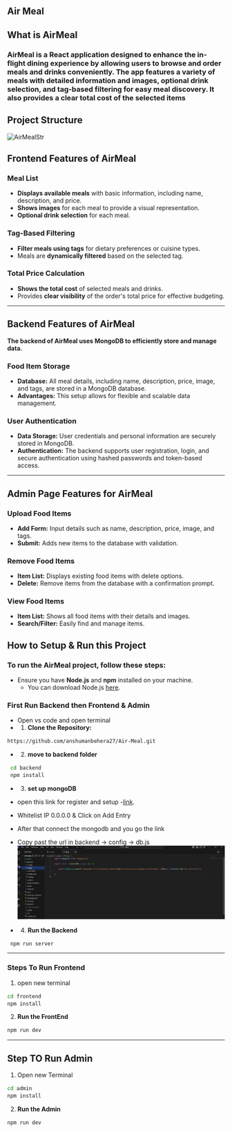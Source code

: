 ## Air Meal 

## What is AirMeal
### AirMeal is a React application designed to enhance the in-flight dining experience by allowing users to browse and order meals and drinks conveniently. The app features a variety of meals with detailed information and images, optional drink selection, and tag-based filtering for easy meal discovery. It also provides a clear total cost of the selected items

## Project Structure
![AirMealStr](..\images\AirmealStr.png)
## Frontend Features of AirMeal
### Meal List
- **Displays available meals** with basic information, including name, description, and price.
- **Shows images** for each meal to provide a visual representation.
- **Optional drink selection** for each meal.

### Tag-Based Filtering
- **Filter meals using tags** for dietary preferences or cuisine types.
- Meals are **dynamically filtered** based on the selected tag.

### Total Price Calculation
- **Shows the total cost** of selected meals and drinks.
- Provides **clear visibility** of the order's total price for effective budgeting.
---
## Backend Features of AirMeal

**The backend of AirMeal uses MongoDB to efficiently store and manage data.**
### Food Item Storage
- **Database:** All meal details, including name, description, price, image, and tags, are stored in a MongoDB database.
- **Advantages:** This setup allows for flexible and scalable data management.

### User Authentication
- **Data Storage:** User credentials and personal information are securely stored in MongoDB.
- **Authentication:** The backend supports user registration, login, and secure authentication using hashed passwords and token-based access.

---
## Admin Page Features for AirMeal

### Upload Food Items
- **Add Form:** Input details such as name, description, price, image, and tags.
- **Submit:** Adds new items to the database with validation.

### Remove Food Items
- **Item List:** Displays existing food items with delete options.
- **Delete:** Remove items from the database with a confirmation prompt.

### View Food Items
- **Item List:** Shows all food items with their details and images.
- **Search/Filter:** Easily find and manage items.



## How to Setup & Run this Project

### To run the AirMeal project, follow these steps:

- Ensure you have **Node.js** and **npm** installed on your machine.
    - You can download Node.js [here](https://nodejs.org/).


###  First Run Backend then Frontend & Admin
- Open vs code  and open terminal 
- 1. **Clone the Repository:**
```bash
https://github.com/anshumanbehera27/Air-Meal.git
```
- 2. **move to backend folder**
```bash
 cd backend
 npm install
```
- 3. **set up mongoDB**
- open this link for register and setup -[link](https://nodejs.org/).
-  Whitelist IP 0.0.0.0 & Click on Add Entry 
-  After that connect the mongodb and you go the link 
-  Copy past the url in backend -> config -> db.js
![mongoCoonect](images\mongoConnect.png)

- 4. **Run the Backend** 
```bash
 npm run server
```
---
### Steps To Run Frontend
1. open  new terminal 
```bash
cd frontend
npm install
```
2. **Run the FrontEnd** 
```bash
npm run dev 
```
--- 

## Step TO Run Admin 
1. Open new Terminal 
```bash
cd admin
npm install
```
2. **Run the Admin**
```bash
npm run dev 
```